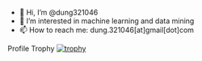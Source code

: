 - 👋 Hi, I’m @dung321046
- 👀 I’m interested in machine learning and data mining
- 📫 How to reach me: dung.321046[at]gmail[dot]com

Profile Trophy
[![trophy](https://github-profile-trophy.vercel.app/?username=ryo-ma)](https://github.com/ryo-ma/github-profile-trophy)

<!---
dung321046/dung321046 is a ✨ special ✨ repository because its `README.md` (this file) appears on your GitHub profile.
You can click the Preview link to take a look at your changes.
--->
